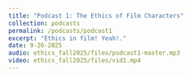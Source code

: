```yaml
---
title: "Podcast 1: The Ethics of Film Characters"
collection: podcasts
permalink: /podcasts/podcast1
excerpt: "Ethics in film! Yeah!."
date: 9-26-2025
audio: ethics_fall2025/files/podcast1-master.mp3
video: ethics_fall2025/files/vid1.mp4 
---
```



